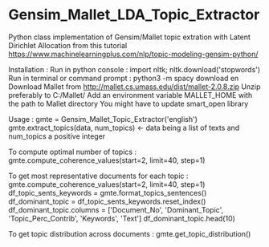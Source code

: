 # Gensim_Mallet_LDA_Topic_Extractor
Python class implementation of Gensim/Mallet topic extration with Latent Dirichlet Allocation from this tutorial https://www.machinelearningplus.com/nlp/topic-modeling-gensim-python/

Installation :
Run in python console : import nltk; nltk.download('stopwords')
Run in terminal or command prompt : python3 -m spacy download en
Download Mallet from http://mallet.cs.umass.edu/dist/mallet-2.0.8.zip
Unzip preferably to C:/Mallet/
Add an environment variable MALLET_HOME with the path to Mallet directory
You might have to update smart_open library

Usage :
gmte = Gensim_Mallet_Topic_Extractor('english')
gmte.extract_topics(data, num_topics) <- data being a list of texts
                                         and num_topics a positive integer

To compute optimal number of topics :
gmte.compute_coherence_values(start=2, limit=40, step=1)

To get most representative documents for each topic :
gmte.compute_coherence_values(start=2, limit=40, step=1)
df_topic_sents_keywords = gmte.format_topics_sentences()
df_dominant_topic = df_topic_sents_keywords.reset_index()
df_dominant_topic.columns = ['Document_No', 'Dominant_Topic',
                             'Topic_Perc_Contrib', 'Keywords', 'Text']
df_dominant_topic.head(10)

To get topic distribution across documents :
gmte.get_topic_distribution()
